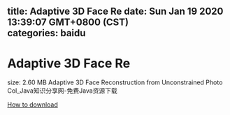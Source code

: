 
title: Adaptive 3D Face Re
date: Sun Jan 19 2020 13:39:07 GMT+0800 (CST)    
categories: baidu
---

# Adaptive 3D Face Re
size: 2.60 MB
 Adaptive 3D Face Reconstruction from Unconstrained Photo Col_Java知识分享网-免费Java资源下载
 

[How to download](https://bpcam.bemobtrk.com/go/2ceec3aa-1ca2-46d6-b9ff-aaa5c184517c?jno=3554)